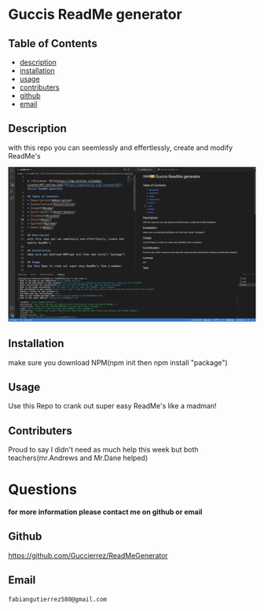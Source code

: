 
# Guccis ReadMe generator

## Table of Contents  
* [description](#description)  
* [installation](#installation) 
* [usage](#usage)  
* [contributers](#contributers) 
* [github](#github)  
* [email](#email)  

## Description
with this repo you can seemlessly and effertlessly, create and modify ReadMe's 

<a href="https://drive.google.com/file/d/1TUrTzxFy68RcgJPS2jFxfmjeLerPNhVd/view" title="RepoVideo"><img src="./RepoGenerator.png" alt="Alternate Text" /></a>


## Installation
make sure you download NPM(npm init then npm install "package")

## Usage
Use this Repo to crank out super easy ReadMe's like a madman!

## Contributers
Proud to say I didn't need as much help this week but both teachers(mr.Andrews and Mr.Dane helped)


# Questions
#### for more information please contact me on github or email

## Github
https://github.com/Guccierrez/ReadMeGenerator

## Email
    fabiangutierrez580@gmail.com
